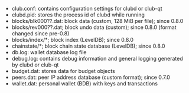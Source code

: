 
* club.conf: contains configuration settings for clubd or club-qt
* clubd.pid: stores the process id of clubd while running
* blocks/blk000??.dat: block data (custom, 128 MiB per file); since 0.8.0
* blocks/rev000??.dat; block undo data (custom); since 0.8.0 (format changed since pre-0.8)
* blocks/index/*; block index (LevelDB); since 0.8.0
* chainstate/*; block chain state database (LevelDB); since 0.8.0
* db.log: wallet database log file
* debug.log: contains debug information and general logging generated by clubd or club-qt
* budget.dat: stores data for budget objects
* peers.dat: peer IP address database (custom format); since 0.7.0
* wallet.dat: personal wallet (BDB) with keys and transactions

